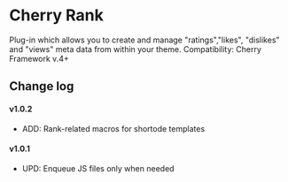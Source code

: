 # Cherry Rank
Plug-in which allows you to create and manage "ratings","likes", "dislikes" and "views" meta data from within your theme.
Сompatibility: Cherry Framework v.4+

## Change log ##

#### v1.0.2 ####

* ADD: Rank-related macros for shortode templates

#### v1.0.1 ####

* UPD: Enqueue JS files only when needed  